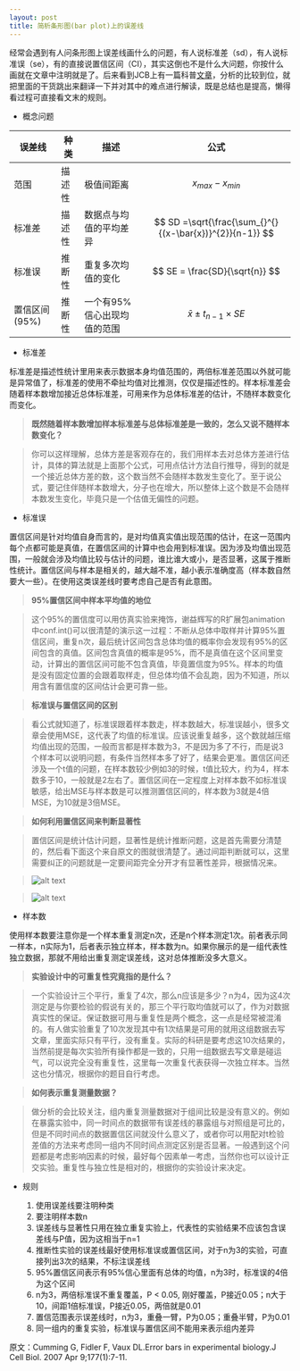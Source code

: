 ```yaml
---
layout: post
title: 简析条形图(bar plot)上的误差线
---
```


经常会遇到有人问条形图上误差线画什么的问题，有人说标准差（sd），有人说标准误（se），有的直接说置信区间（CI），其实这倒也不是什么大问题，你按什么画就在文章中注明就是了。后来看到JCB上有一篇科普[文章](http://www.ncbi.nlm.nih.gov/pmc/articles/PMC2064100/)，分析的比较到位，就把里面的干货跳出来翻译一下并对其中的难点进行解读，既是总结也是提高，懒得看过程可直接看文末的规则。

- 概念问题

误差线        | 种类   | 描述                        | 公式        |
------------- | ------ | --------------------------- | ----------- |
范围          | 描述性 | 极值间距离                  | $$ x_{max}-x_{min} $$ |
标准差        | 描述性 | 数据点与均值的平均差异      | $$ SD =\sqrt{\frac{\sum_{}^{}{(x-\bar{x})}^{2}}{n-1}} $$ |
标准误        | 推断性 | 重复多次均值的变化          | $$ SE = \frac{SD}{\sqrt{n}} $$ |
置信区间(95%) | 推断性 | 一个有95%信心出现均值的范围 | $$ \bar{x}\pm {t}_{n-1} \times SE $$ |

- 标准差

标准差是描述性统计里用来表示数据本身均值范围的，两倍标准差范围以外就可能是异常值了，标准差的使用不牵扯均值对比推测，仅仅是描述性的。样本标准差会随着样本数增加接近总体标准差，可用来作为总体标准差的估计，不随样本数变化而变化。

> **既然随着样本数增加样本标准差与总体标准差是一致的，怎么又说不随样本数变化？**

> 你可以这样理解，总体方差是客观存在的，我们用样本去对总体方差进行估计，具体的算法就是上面那个公式，可用点估计方法自行推导，得到的就是一个接近总体方差的数，这个数当然不会随样本数发生变化了。至于说公式，要记住伴随样本数增大，分子也在增大，所以整体上这个数是不会随样本数发生变化，毕竟只是一个估值无偏性的问题。

- 标准误

置信区间是针对均值自身而言的，是对均值真实值出现范围的估计，在这一范围内每个点都可能是真值，在置信区间的计算中也会用到标准误。因为涉及均值出现范围，一般就会涉及均值比较与估计的问题，谁比谁大或小，是否显著，这属于推断性统计。置信区间与样本是相关的，越大越不准，越小表示准确度高（样本数自然要大一些）。在使用这类误差线时要考虑自己是否有此意图。

> **95%置信区间中样本平均值的地位**

> 这个95%的置信度可以用仿真实验来掩饰，谢益辉写的R扩展包animation中conf.int()可以很清楚的演示这一过程：不断从总体中取样并计算95%置信区间，重复n次，最后统计区间包含总体均值的概率你会发现有95%的区间包含的真值。区间包含真值的概率是95%，而不是真值在这个区间里变动，计算出的置信区间可能不包含真值，毕竟置信度为95%。样本的均值是没有固定位置的会跟着取样走，但总体均值不会乱跑，因为不知道，所以用含有置信度的区间估计会更可靠一些。

> **标准误与置信区间的区别**

> 看公式就知道了，标准误跟着样本数走，样本数越大，标准误越小，很多文章会使用MSE，这代表了均值的标准误。应该说重复越多，这个数就越压缩均值出现的范围，一般而言都是样本数为3，不是因为多了不行，而是说3个样本可以说明问题，有条件当然样本多了好了，结果会更准。置信区间还涉及一个t值的问题，在样本数较少例如3的时候，t值比较大，约为4，样本数多于10，一般就是2左右了。置信区间在一定程度上对样本数不如标准误敏感，给出MSE与样本数是可以推测置信区间的，样本数为3就是4倍MSE，为10就是3倍MSE。

> **如何利用置信区间来判断显著性**

> 置信区间是统计估计问题，显著性是统计推断问题，这是首先需要分清楚的，然后看下面这个来自原文的图就很清楚了。通过间距判断就可以，这里需要纠正的问题就是一定要间距完全分开才有显著性差异，根据情况来。

> ![alt text](http://yufree.github.io/blogcn/figure/cisig.jpg)

> ![alt text](http://yufree.github.io/blogcn/figure/cisig2.jpg)

- 样本数

使用样本数要注意你是一个样本重复测定n次，还是n个样本测定1次。前者表示同一样本，n实际为1，后者表示独立样本，样本数为n。如果你展示的是一组代表性独立数据，那就不用给出重复测定误差线，这对总体推断没多大意义。

> **实验设计中的可重复性究竟指的是什么？**

> 一个实验设计三个平行，重复了4次，那么n应该是多少？n为4，因为这4次测定是与你要检验的假说有关的，那三个平行取均值就可以了，作为对数据真实性的保证。保证数据可用与重复性是两个概念，这一点是经常被混淆的。有人做实验重复了10次发现其中有1次结果是可用的就用这组数据去写文章，里面实际只有平行，没有重复。实际的科研是要考虑这10次结果的，当然前提是每次实验所有操作都是一致的，只用一组数据去写文章是碰运气，可以说完全没有重复性，这里每一次重复代表获得一次独立样本。当然这也分情况，根据你的题目自行考虑。

> **如何表示重复测量数据？**

> 做分析的会比较关注，组内重复测量数据对于组间比较是没有意义的。例如在暴露实验中，同一时间点的数据带有误差线的暴露组与对照组是可比的，但是不同时间点的数据置信区间就没什么意义了，或者你可以用配对t检验差值的方法来考虑同一组内不同时间点测定区别是否显著。一般遇到这个问题都是考虑影响因素的时候，最好每个因素单一考虑，当然你也可以设计正交实验。重复性与独立性是相对的，根据你的实验设计来决定。

- 规则

    1. 使用误差线要注明种类
    2. 要注明样本数n
    3. 误差线与显著性只用在独立重复实验上，代表性的实验结果不应该包含误差线与P值，因为这相当于n=1
    4. 推断性实验的误差线最好使用标准误或置信区间，对于n为3的实验，可直接列出3次的结果，不标注误差线
    5. 95%置信区间表示有95%信心里面有总体的均值，n为3时，标准误的4倍为这个区间
    6. n为3，两倍标准误不重复覆盖，P < 0.05, 刚好覆盖，P接近0.05；n大于10，间距1倍标准误，P接近0.05，两倍就是0.01
    7. 置信范围表示误差线时，n为3，重叠一臂，P为0.05；重叠半臂，P为0.01
    8. 同一组内的重复实验，标准误与置信区间不能用来表示组内差异
    
原文：Cumming G, Fidler F, Vaux DL.Error bars in experimental biology.J Cell Biol. 2007 Apr 9;177(1):7-11.
